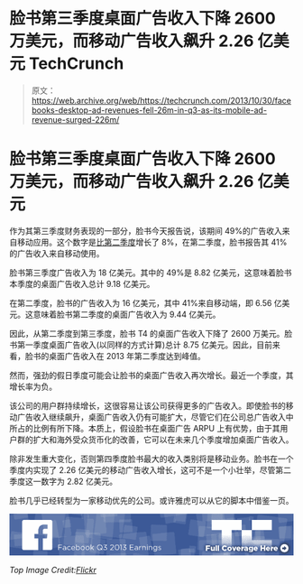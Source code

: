 # 脸书第三季度桌面广告收入下降 2600 万美元，而移动广告收入飙升 2.26 亿美元 TechCrunch

> 原文：<https://web.archive.org/web/https://techcrunch.com/2013/10/30/facebooks-desktop-ad-revenues-fell-26m-in-q3-as-its-mobile-ad-revenue-surged-226m/>

# 脸书第三季度桌面广告收入下降 2600 万美元，而移动广告收入飙升 2.26 亿美元

作为其第三季度财务表现的一部分，脸书今天报告说，该期间 49%的广告收入来自移动应用。这个数字是[比第二季度](https://web.archive.org/web/20221007125906/https://beta.techcrunch.com/2013/07/25/facebooks-desktop-ad-revenue-grew-only-69m-in-q2-mobile-rev-to-outpace-desktop-by-eoy-2013/)增长了 8%，在第二季度，脸书报告其 41%的广告收入来自移动使用。

脸书第三季度广告收入为 18 亿美元。其中的 49%是 8.82 亿美元，这意味着脸书本季度的桌面广告收入总计 9.18 亿美元。

在第二季度，脸书的广告收入为 16 亿美元，其中 41%来自移动端，即 6.56 亿美元。这意味着脸书第二季度的桌面广告收入为 9.44 亿美元。

因此，从第二季度到第三季度，脸书 T4 的桌面广告收入下降了 2600 万美元。脸书第一季度桌面广告收入(以同样的方式计算)总计 8.75 亿美元。因此，目前来看，脸书的桌面广告收入在 2013 年第二季度达到峰值。

然而，强劲的假日季度可能会让脸书的桌面广告收入再次增长。最近一个季度，其增长率为负。

该公司的用户群持续增长，这很容易让该公司获得更多的广告收入。即使脸书的移动广告收入继续飙升，桌面广告收入仍有可能扩大，尽管它们在公司总广告收入中所占的比例有所下降。本质上，假设脸书在桌面广告 ARPU 上有优势，由于其用户群的扩大和海外受众货币化的改善，它可以在未来几个季度增加桌面广告收入。

除非发生重大变化，否则第四季度脸书最大的收入类别将是移动业务。脸书在一个季度内实现了 2.26 亿美元的移动广告收入增长，这可不是一个小壮举，尽管第二季度这一数字为 2.82 亿美元。

脸书几乎已经转型为一家移动优先的公司。或许雅虎可以从它的脚本中借鉴一页。

[![](img/caadd175727a0d39120352382bfa27ad.png)](https://web.archive.org/web/20221007125906/http://www.beta.techcrunch.com/tag/fb13q3)

*Top Image Credit:[Flickr](https://web.archive.org/web/20221007125906/http://www.flickr.com/photos/deneyterrio/)*